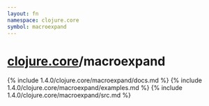 ```yaml
---
layout: fn
namespace: clojure.core
symbol: macroexpand
---
```


# [clojure.core](../)/macroexpand

{% include 1.4.0/clojure.core/macroexpand/docs.md %}
{% include 1.4.0/clojure.core/macroexpand/examples.md %}
{% include 1.4.0/clojure.core/macroexpand/src.md %}

